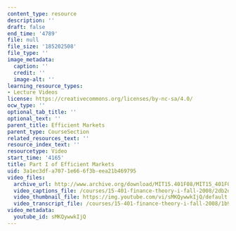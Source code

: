 ```yaml
---
content_type: resource
description: ''
draft: false
end_time: '4789'
file: null
file_size: '185202508'
file_type: ''
image_metadata:
  caption: ''
  credit: ''
  image-alt: ''
learning_resource_types:
- Lecture Videos
license: https://creativecommons.org/licenses/by-nc-sa/4.0/
ocw_type: ''
optional_tab_title: ''
optional_text: ''
parent_title: Efficient Markets
parent_type: CourseSection
related_resources_text: ''
resource_index_text: ''
resourcetype: Video
start_time: '4165'
title: Part I of Efficient Markets
uid: 3a1ec3df-a707-1e66-6f3b-eea21b469795
video_files:
  archive_url: http://www.archive.org/download/MIT15.401F08/MIT15_401F08_ses18_300k.mp4
  video_captions_file: /courses/15-401-finance-theory-i-fall-2008/2db2d570991d528ea82391b193265412_sMKQywwkIjQ.vtt
  video_thumbnail_file: https://img.youtube.com/vi/sMKQywwkIjQ/default.jpg
  video_transcript_file: /courses/15-401-finance-theory-i-fall-2008/1b98090a3000e627f1befbe2082ea9da_sMKQywwkIjQ.pdf
video_metadata:
  youtube_id: sMKQywwkIjQ
---
```


